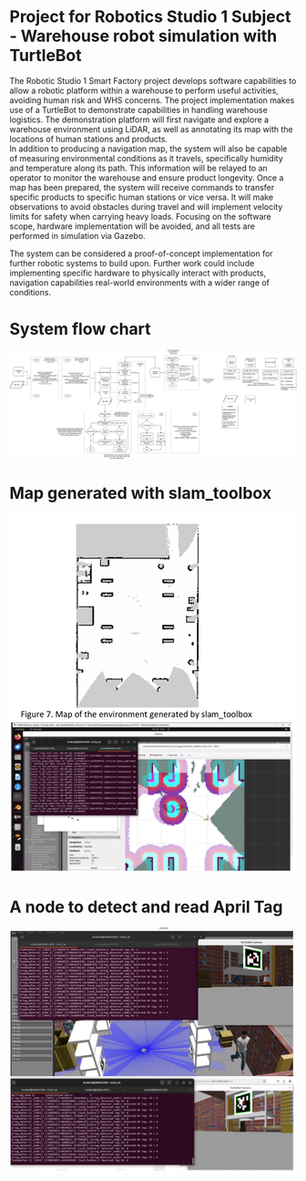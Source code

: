 # Project for Robotics Studio 1 Subject - Warehouse robot simulation with TurtleBot 

The Robotic Studio 1 Smart Factory project develops software capabilities to allow a robotic platform 
within a warehouse to perform useful activities, avoiding human risk and WHS concerns. The 
project implementation makes use of a TurtleBot to demonstrate capabilities in handling 
warehouse logistics. The demonstration platform will first navigate and explore a warehouse 
environment using LiDAR, as well as annotating its map with the locations of human stations 
and products.  
In addition to producing a navigation map, the system will also be capable of measuring 
environmental conditions as it travels, specifically humidity and temperature along its path. 
This information will be relayed to an operator to monitor the warehouse and ensure product 
longevity. 
Once a map has been prepared, the system will receive commands to transfer specific 
products to specific human stations or vice versa. It will make observations to avoid obstacles 
during travel and will implement velocity limits for safety when carrying heavy loads. Focusing 
on the software scope, hardware implementation will be avoided, and all tests are performed 
in simulation via Gazebo. 

The system can be considered a proof-of-concept implementation for further robotic systems 
to build upon. Further work could include implementing specific hardware to physically 
interact with products, navigation capabilities real-world environments with a wider range of 
conditions.

# System flow chart 

![Small image](System_overview.png)

# Map generated with slam_toolbox

![Small image](Map_generated_by_slam_tool_box.png)
![Small image](nav2_stack.png)


# A node to detect and read April Tag 

![Small image](April_tag_reading.png)
